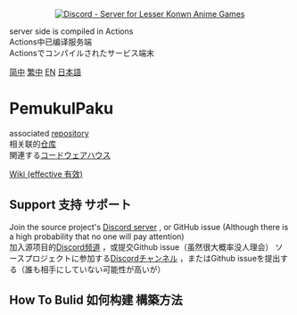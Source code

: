 
<div align="center"><a href="https://discord.gg/fbsRYc7bBA"><img alt="Discord - Server for Lesser Konwn Anime Games" src="https://i.imgtg.com/2023/06/08/O5Lt2S.jpg"></a></div>
  
server side is compiled in Actions  
Actions中已编译服务端  
Actionsでコンパイルされたサービス端末  

[简中](Docs/README_zh-CN.md) [繁中](Docs/README_zh-TW.md) [EN](Docs/README_en.md) [日本語](Docs/README_jp.md)  
# PemukulPaku
associated [repository](https://github.com/jiellll1219/Pemukul-OtherFiles)  
相关联的[仓库](https://github.com/jiellll1219/Pemukul-OtherFiles)  
関連する[コードウェアハウス](https://github.com/jiellll1219/Pemukul-OtherFiles)  

[Wiki (effective 有效)](https://web.archive.org/web/20230616060829/https://github.com/rafi1212122/PemukulPaku/wiki/)

## Support 支持 サポート
Join the source project's [Discord server](https://discord.gg/fbsRYc7bBA) , or GitHub issue (Although there is a high probability that no one will pay attention)  
加入源项目的[Discord频道](https://discord.gg/fbsRYc7bBA) ，或提交Github issue（虽然很大概率没人理会）
ソースプロジェクトに参加する[Discordチャンネル](https://discord.gg/fbsRYc7bBA) ，またはGithub issueを提出する（誰も相手にしていない可能性が高いが）

## How To Bulid 如何构建 構築方法
